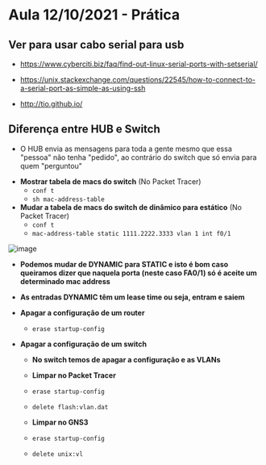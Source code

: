# Aula 12/10/2021 - Prática

## Ver para usar cabo serial para usb

* https://www.cyberciti.biz/faq/find-out-linux-serial-ports-with-setserial/

* https://unix.stackexchange.com/questions/22545/how-to-connect-to-a-serial-port-as-simple-as-using-ssh

* http://tio.github.io/

## Diferença entre HUB e Switch

* O HUB envia as mensagens para toda a gente mesmo que essa "pessoa" não tenha "pedido", ao contrário do switch que só envia para quem "perguntou"


- **Mostrar tabela de macs do switch** (No Packet Tracer)
	- ```conf t```
	- ```sh mac-address-table```
- **Mudar a tabela de macs do switch de dinâmico para estático** (No Packet Tracer)
	- ```conf t```
	- ```mac-address-table static 1111.2222.3333 vlan 1 int f0/1```

![image](https://user-images.githubusercontent.com/12052283/136990313-b203910f-581a-492e-b11e-f08c84fd1448.png)

- **Podemos mudar de DYNAMIC para STATIC e isto é bom caso queiramos dizer que naquela porta (neste caso FA0/1) só é aceite um determinado mac address**

- **As entradas DYNAMIC têm um lease time ou seja, entram e saiem**

- **Apagar a configuração de um router**
	- ```erase startup-config```

- **Apagar a configuração de um switch**
	- **No switch temos de apagar a configuração e as VLANs**

	- **Limpar no Packet Tracer**
	- ```erase startup-config```
	- ```delete flash:vlan.dat```

	- **Limpar no GNS3**
	- ```erase startup-config```
	- ```delete unix:vl```
